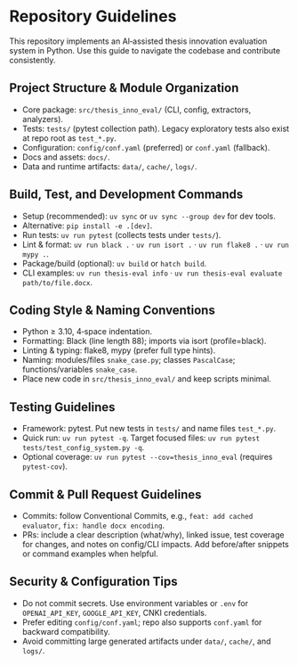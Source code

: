 # Repository Guidelines

This repository implements an AI‑assisted thesis innovation evaluation system in Python. Use this guide to navigate the codebase and contribute consistently.

## Project Structure & Module Organization
- Core package: `src/thesis_inno_eval/` (CLI, config, extractors, analyzers).
- Tests: `tests/` (pytest collection path). Legacy exploratory tests also exist at repo root as `test_*.py`.
- Configuration: `config/conf.yaml` (preferred) or `conf.yaml` (fallback).
- Docs and assets: `docs/`.
- Data and runtime artifacts: `data/`, `cache/`, `logs/`.

## Build, Test, and Development Commands
- Setup (recommended): `uv sync` or `uv sync --group dev` for dev tools.
- Alternative: `pip install -e .[dev]`.
- Run tests: `uv run pytest` (collects tests under `tests/`).
- Lint & format: `uv run black .` · `uv run isort .` · `uv run flake8 .` · `uv run mypy .`.
- Package/build (optional): `uv build` or `hatch build`.
- CLI examples: `uv run thesis-eval info` · `uv run thesis-eval evaluate path/to/file.docx`.

## Coding Style & Naming Conventions
- Python ≥ 3.10, 4‑space indentation.
- Formatting: Black (line length 88); imports via isort (profile=black).
- Linting & typing: flake8, mypy (prefer full type hints).
- Naming: modules/files `snake_case.py`; classes `PascalCase`; functions/variables `snake_case`.
- Place new code in `src/thesis_inno_eval/` and keep scripts minimal.

## Testing Guidelines
- Framework: pytest. Put new tests in `tests/` and name files `test_*.py`.
- Quick run: `uv run pytest -q`. Target focused files: `uv run pytest tests/test_config_system.py -q`.
- Optional coverage: `uv run pytest --cov=thesis_inno_eval` (requires `pytest-cov`).

## Commit & Pull Request Guidelines
- Commits: follow Conventional Commits, e.g., `feat: add cached evaluator`, `fix: handle docx encoding`.
- PRs: include a clear description (what/why), linked issue, test coverage for changes, and notes on config/CLI impacts. Add before/after snippets or command examples when helpful.

## Security & Configuration Tips
- Do not commit secrets. Use environment variables or `.env` for `OPENAI_API_KEY`, `GOOGLE_API_KEY`, CNKI credentials.
- Prefer editing `config/conf.yaml`; repo also supports `conf.yaml` for backward compatibility.
- Avoid committing large generated artifacts under `data/`, `cache/`, and `logs/`.

